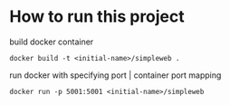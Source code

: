 # How to run this project

build docker container
~~~
docker build -t <initial-name>/simpleweb .
~~~


run docker with specifying port | container port mapping
~~~
docker run -p 5001:5001 <initial-name>/simpleweb
~~~
